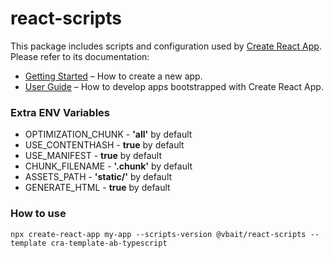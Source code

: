 # react-scripts

This package includes scripts and configuration used by [Create React App](https://github.com/facebook/create-react-app).<br>
Please refer to its documentation:

- [Getting Started](https://facebook.github.io/create-react-app/docs/getting-started) – How to create a new app.
- [User Guide](https://facebook.github.io/create-react-app/) – How to develop apps bootstrapped with Create React App.

### Extra ENV Variables

- OPTIMIZATION_CHUNK - **'all'** by default
- USE_CONTENTHASH - **true** by default
- USE_MANIFEST - **true** by default
- CHUNK_FILENAME - **'.chunk'** by default
- ASSETS_PATH - **'static/'** by default
- GENERATE_HTML - **true** by default

### How to use

`npx create-react-app my-app --scripts-version @vbait/react-scripts --template cra-template-ab-typescript`
